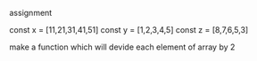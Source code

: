 assignment

const x = [11,21,31,41,51]
const y = [1,2,3,4,5]
const z = [8,7,6,5,3]


make a function which will devide each element of array by 2 